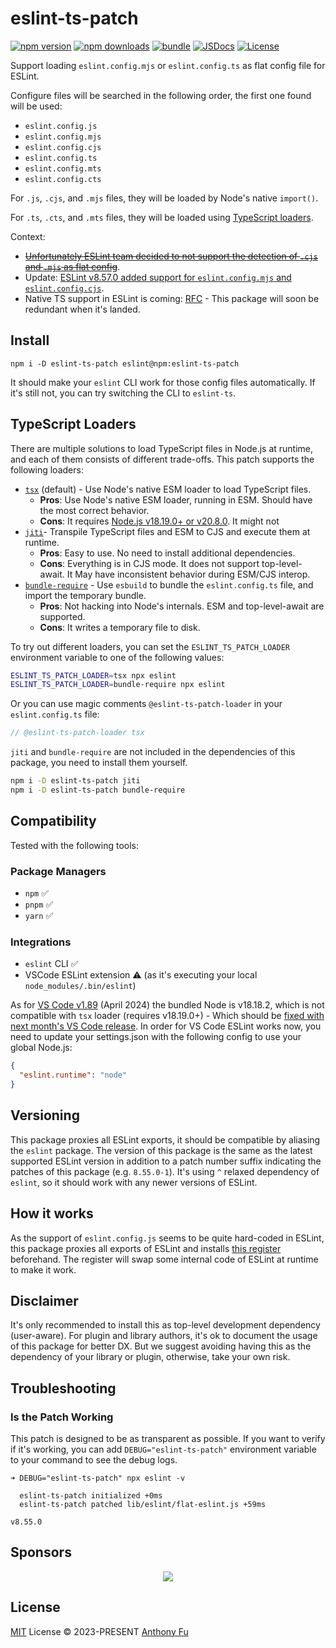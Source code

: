 # eslint-ts-patch

[![npm version][npm-version-src]][npm-version-href]
[![npm downloads][npm-downloads-src]][npm-downloads-href]
[![bundle][bundle-src]][bundle-href]
[![JSDocs][jsdocs-src]][jsdocs-href]
[![License][license-src]][license-href]

Support loading `eslint.config.mjs` or `eslint.config.ts` as flat config file for ESLint.

Configure files will be searched in the following order, the first one found will be used:

- `eslint.config.js`
- `eslint.config.mjs`
- `eslint.config.cjs`
- `eslint.config.ts`
- `eslint.config.mts`
- `eslint.config.cts`

For `.js`, `.cjs`, and `.mjs` files, they will be loaded by Node's native `import()`.

For `.ts`, `.cts`, and `.mts` files, they will be loaded using [TypeScript loaders](#typescript-loaders).

Context:
- [~~Unfortunately ESLint team decided to not support the detection of `.cjs` and `.mjs` as flat config~~](https://github.com/eslint/eslint/issues/16580#issuecomment-1419027861).
- Update: [ESLint v8.57.0 added support for `eslint.config.mjs` and `eslint.config.cjs`](https://eslint.org/blog/2024/02/eslint-v8.57.0-released).
- Native TS support in ESLint is coming: [RFC](https://github.com/eslint/rfcs/pull/117#discussion_r1593410239) - This package will soon be redundant when it's landed.

## Install

```npm
npm i -D eslint-ts-patch eslint@npm:eslint-ts-patch
```

It should make your `eslint` CLI work for those config files automatically. If it's still not, you can try switching the CLI to `eslint-ts`.

## TypeScript Loaders

There are multiple solutions to load TypeScript files in Node.js at runtime, and each of them consists of different trade-offs. This patch supports the following loaders:

- [`tsx`](https://github.com/privatenumber/tsx) (default) - Use Node's native ESM loader to load TypeScript files.
  - **Pros**: Use Node's native ESM loader, running in ESM. Should have the most correct behavior.
  - **Cons**: It requires [Node.js v18.19.0+ or v20.8.0](https://nodejs.org/api/module.html#moduleregisterspecifier-parenturl-options). It might not
- [`jiti`](https://github.com/unjs/jiti)- Transpile TypeScript files and ESM to CJS and execute them at runtime.
  - **Pros**: Easy to use. No need to install additional dependencies.
  - **Cons**: Everything is in CJS mode. It does not support top-level-await. It May have inconsistent behavior during ESM/CJS interop.
- [`bundle-require`](https://github.com/egoist/bundle-require) - Use `esbuild` to bundle the `eslint.config.ts` file, and import the temporary bundle.
  - **Pros**: Not hacking into Node's internals. ESM and top-level-await are supported.
  - **Cons**: It writes a temporary file to disk.

To try out different loaders, you can set the `ESLINT_TS_PATCH_LOADER` environment variable to one of the following values:

```sh
ESLINT_TS_PATCH_LOADER=tsx npx eslint
ESLINT_TS_PATCH_LOADER=bundle-require npx eslint
```

Or you can use magic comments `@eslint-ts-patch-loader` in your `eslint.config.ts` file:

```ts
// @eslint-ts-patch-loader tsx
```

`jiti` and `bundle-require` are not included in the dependencies of this package, you need to install them yourself.

```sh
npm i -D eslint-ts-patch jiti
npm i -D eslint-ts-patch bundle-require
```

## Compatibility

Tested with the following tools:

### Package Managers

- `npm` ✅
- `pnpm` ✅
- `yarn` ✅

### Integrations

- `eslint` CLI ✅
- VSCode ESLint extension ⚠️ (as it's executing your local `node_modules/.bin/eslint`)

As for [VS Code v1.89](https://code.visualstudio.com/updates/v1_89) (April 2024) the bundled Node is v18.18.2, which is not compatible with `tsx` loader (requires v18.19.0+) - Which should be [fixed with next month's VS Code release](https://github.com/microsoft/vscode/commit/5216c044283ba1f3c66caa092fd75ba0b3e3e5ca#diff-a4764aae9fcfee2bd5f25de9fd217e38b6278b95f2848508250a895fd631aa0e). In order for VS Code ESLint works now, you need to update your settings.json with the following config to use your global Node.js:

```json
{
  "eslint.runtime": "node"
}
```

## Versioning

This package proxies all ESLint exports, it should be compatible by aliasing the `eslint` package. The version of this package is the same as the latest supported ESLint version in addition to a patch number suffix indicating the patches of this package (e.g. `8.55.0-1`). It's using `^` relaxed dependency of `eslint`, so it should work with any newer versions of ESLint.

## How it works

As the support of `eslint.config.js` seems to be quite hard-coded in ESLint, this package proxies all exports of ESLint and installs [this register](./lib/register.js) beforehand. The register will swap some internal code of ESLint at runtime to make it work.

## Disclaimer

It's only recommended to install this as top-level development dependency (user-aware). For plugin and library authors, it's ok to document the usage of this package for better DX. But we suggest avoiding having this as the dependency of your library or plugin, otherwise, take your own risk.

## Troubleshooting

### Is the Patch Working

This patch is designed to be as transparent as possible. If you want to verify if it's working, you can add `DEBUG="eslint-ts-patch"` environment variable to your command to see the debug logs.

```
➜ DEBUG="eslint-ts-patch" npx eslint -v

  eslint-ts-patch initialized +0ms
  eslint-ts-patch patched lib/eslint/flat-eslint.js +59ms

v8.55.0
```

## Sponsors

<p align="center">
  <a href="https://cdn.jsdelivr.net/gh/antfu/static/sponsors.svg">
    <img src='https://cdn.jsdelivr.net/gh/antfu/static/sponsors.svg'/>
  </a>
</p>

## License

[MIT](./LICENSE) License © 2023-PRESENT [Anthony Fu](https://github.com/antfu)

<!-- Badges -->

[npm-version-src]: https://img.shields.io/npm/v/eslint-ts-patch?style=flat&colorA=080f12&colorB=1fa669
[npm-version-href]: https://npmjs.com/package/eslint-ts-patch
[npm-downloads-src]: https://img.shields.io/npm/dm/eslint-ts-patch?style=flat&colorA=080f12&colorB=1fa669
[npm-downloads-href]: https://npmjs.com/package/eslint-ts-patch
[bundle-src]: https://img.shields.io/bundlephobia/minzip/eslint-ts-patch?style=flat&colorA=080f12&colorB=1fa669&label=minzip
[bundle-href]: https://bundlephobia.com/result?p=eslint-ts-patch
[license-src]: https://img.shields.io/github/license/antfu/eslint-ts-patch.svg?style=flat&colorA=080f12&colorB=1fa669
[license-href]: https://github.com/antfu/eslint-ts-patch/blob/main/LICENSE
[jsdocs-src]: https://img.shields.io/badge/jsdocs-reference-080f12?style=flat&colorA=080f12&colorB=1fa669
[jsdocs-href]: https://www.jsdocs.io/package/eslint-ts-patch
